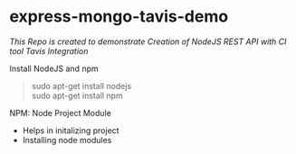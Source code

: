 # express-mongo-tavis-demo
_This Repo is created to demonstrate Creation of NodeJS REST API with CI tool Tavis Integration_

Install NodeJS and npm 
> sudo apt-get install nodejs  
> sudo apt-get install npm

NPM: Node Project Module
* Helps in initalizing project
* Installing node modules


